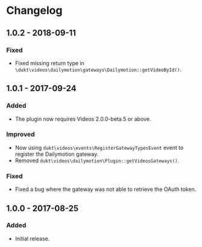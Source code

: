 Changelog
=========

## 1.0.2 - 2018-09-11

### Fixed
- Fixed missing return type in `\dukt\videos\dailymotion\gateways\Dailymotion::getVideoById()`.

## 1.0.1 - 2017-09-24

### Added
- The plugin now requires Videos 2.0.0-beta.5 or above.

### Improved
- Now using `dukt\videos\events\RegisterGatewayTypesEvent` event to register the Dailymotion gateway.
- Removed `dukt\videos\dailymotion\Plugin::getVideosGateways()`.

### Fixed
- Fixed a bug where the gateway was not able to retrieve the OAuth token.

## 1.0.0 - 2017-08-25

### Added
- Initial release.